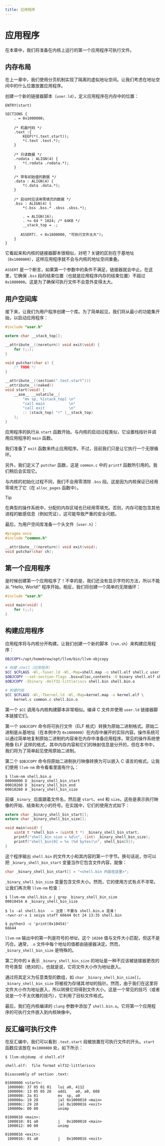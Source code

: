 ```yaml
---
title: 应用程序
---
```


# 应用程序

在本章中，我们将准备在内核上运行的第一个应用程序可执行文件。

## 内存布局

在上一章中，我们使用分页机制实现了隔离的虚拟地址空间。让我们考虑在地址空间中的什么位置放置应用程序。

创建一个新的链接器脚本（`user.ld`），定义应用程序在内存中的位置：

```ld [user.ld]
ENTRY(start)

SECTIONS {
    . = 0x1000000;

    /* 机器代码 */
    .text :{
        KEEP(*(.text.start));
        *(.text .text.*);
    }

    /* 只读数据 */
    .rodata : ALIGN(4) {
        *(.rodata .rodata.*);
    }

    /* 带有初始值的数据 */
    .data : ALIGN(4) {
        *(.data .data.*);
    }

    /* 启动时应该用零填充的数据 */
    .bss : ALIGN(4) {
        *(.bss .bss.* .sbss .sbss.*);

        . = ALIGN(16);
        . += 64 * 1024; /* 64KB */
        __stack_top = .;

       ASSERT(. < 0x1800000, "可执行文件太大");
    }
}
```

它看起来和内核的链接器脚本很相似，对吧？关键的区别在于基地址（`0x1000000`），这样应用程序就不会与内核的地址空间重叠。

`ASSERT` 是一个断言，如果第一个参数中的条件不满足，链接器就会中止。在这里，它确保 `.bss` 段的结束位置（也就是应用程序内存的结束位置）不超过 `0x1800000`。这是为了确保可执行文件不会意外变得太大。

## 用户空间库

接下来，让我们为用户程序创建一个库。为了简单起见，我们将从最小的功能集开始，以启动应用程序：

```c [user.c]
#include "user.h"

extern char __stack_top[];

__attribute__((noreturn)) void exit(void) {
    for (;;);
}

void putchar(char c) {
    /* TODO */
}

__attribute__((section(".text.start")))
__attribute__((naked))
void start(void) {
    __asm__ __volatile__(
        "mv sp, %[stack_top] \n"
        "call main           \n"
        "call exit           \n"
        :: [stack_top] "r" (__stack_top)
    );
}
```

应用程序的执行从 `start` 函数开始。与内核的启动过程类似，它设置栈指针并调用应用程序的 `main` 函数。

我们准备了 `exit` 函数来终止应用程序。不过，目前我们只是让它执行一个无限循环。

另外，我们定义了 `putchar` 函数，这是 `common.c` 中的 `printf` 函数所引用的。我们稍后会实现它。

与内核的初始化过程不同，我们不会用零清除 `.bss` 段。这是因为内核保证已经用零填充了它（在 `alloc_pages` 函数中）。

> [!TIP]
>
> 在典型的操作系统中，分配的内存区域也已经用零填充。否则，内存可能包含其他进程的敏感信息（例如凭证），这可能导致严重的安全问题。

最后，为用户空间库准备一个头文件（`user.h`）：

```c [user.h]
#pragma once
#include "common.h"

__attribute__((noreturn)) void exit(void);
void putchar(char ch);
```

## 第一个应用程序

是时候创建第一个应用程序了！不幸的是，我们还没有显示字符的方法，所以不能从 "Hello, World!" 程序开始。相反，我们将创建一个简单的无限循环：

```c [shell.c]
#include "user.h"

void main(void) {
    for (;;);
}
```

## 构建应用程序

应用程序将与内核分开构建。让我们创建一个新的脚本（`run.sh`）来构建应用程序：

```bash [run.sh] {1,3-6,10}
OBJCOPY=/opt/homebrew/opt/llvm/bin/llvm-objcopy

# 构建 shell（应用程序）
$CC $CFLAGS -Wl,-Tuser.ld -Wl,-Map=shell.map -o shell.elf shell.c user.c common.c
$OBJCOPY --set-section-flags .bss=alloc,contents -O binary shell.elf shell.bin
$OBJCOPY -Ibinary -Oelf32-littleriscv shell.bin shell.bin.o

# 构建内核
$CC $CFLAGS -Wl,-Tkernel.ld -Wl,-Map=kernel.map -o kernel.elf \
    kernel.c common.c shell.bin.o
```

第一个 `$CC` 调用与内核构建脚本非常相似。编译 C 文件并使用 `user.ld` 链接器脚本链接它们。

第一个 `$OBJCOPY` 命令将可执行文件（ELF 格式）转换为原始二进制格式。原始二进制是从基地址（在本例中为 `0x1000000`）在内存中展开的实际内容。操作系统可以通过简单地复制原始二进制的内容来在内存中准备应用程序。常见的操作系统使用像 ELF 这样的格式，其中内存内容和它们的映射信息是分开的，但在本书中，我们将为了简单起见使用原始二进制。

第二个 `$OBJCOPY` 命令将原始二进制执行映像转换为可以嵌入 C 语言的格式。让我们使用 `llvm-nm` 命令看看里面有什么：

```
$ llvm-nm shell.bin.o
00000000 D _binary_shell_bin_start
00010260 D _binary_shell_bin_end
00010260 A _binary_shell_bin_size
```

前缀 `_binary_` 后面跟着文件名，然后是 `start`、`end` 和 `size`。这些是表示执行映像的开始、结束和大小的符号。在实践中，它们的使用方式如下：

```c
extern char _binary_shell_bin_start[];
extern char _binary_shell_bin_size[];

void main(void) {
    uint8_t *shell_bin = (uint8_t *) _binary_shell_bin_start;
    printf("shell_bin size = %d\n", (int) _binary_shell_bin_size);
    printf("shell_bin[0] = %x (%d bytes)\n", shell_bin[0]);
}
```

这个程序输出 `shell.bin` 的文件大小和其内容的第一个字节。换句话说，你可以把 `_binary_shell_bin_start` 变量当作它包含文件内容，就像：

```c
char _binary_shell_bin_start[] = "<shell.bin 内容在这里>";
```

`_binary_shell_bin_size` 变量包含文件大小。然而，它的使用方式有点不寻常。让我们再次用 `llvm-nm` 检查：

```
$ llvm-nm shell.bin.o | grep _binary_shell_bin_size
00010454 A _binary_shell_bin_size

$ ls -al shell.bin   ← 注意：不要与 shell.bin.o 混淆！
-rwxr-xr-x 1 seiya staff 66644 Oct 24 13:35 shell.bin

$ python3 -c 'print(0x10454)'
66644
```

`llvm-nm` 输出中的第一列是符号的*地址*。这个 `10260` 值与文件大小匹配，但这不是巧合。通常，`.o` 文件中每个地址的值都由链接器决定。然而，`_binary_shell_bin_size` 是特殊的。

第二列中的 `A` 表示 `_binary_shell_bin_size` 的地址是一种不应该被链接器更改的符号类型（绝对的）。也就是说，它将文件大小作为地址嵌入。

通过将其定义为任意类型的数组，如 `char _binary_shell_bin_size[]`，`_binary_shell_bin_size` 将被视为存储其*地址*的指针。然而，由于我们在这里将文件大小作为地址嵌入，所以转换它将得到文件大小。这是一个常见的技巧（或者说是一个不太优雅的技巧），它利用了目标文件格式。

最后，我们在内核编译的 `clang` 参数中添加了 `shell.bin.o`。它将第一个应用程序的可执行文件嵌入到内核映像中。

## 反汇编可执行文件

在反汇编中，我们可以看到 `.text.start` 段被放置在可执行文件的开头。`start` 函数应该放在 `0x1000000` 处，如下所示：

```
$ llvm-objdump -d shell.elf

shell.elf:	file format elf32-littleriscv

Disassembly of section .text:

01000000 <start>:
 1000000: 37 05 01 01  	lui	a0, 4112
 1000004: 13 05 05 26  	addi	a0, a0, 608
 1000008: 2a 81        	mv	sp, a0
 100000a: 19 20        	jal	0x1000010 <main>
 100000c: 29 20        	jal	0x1000016 <exit>
 100000e: 00 00        	unimp

01000010 <main>:
 1000010: 01 a0        	j	0x1000010 <main>
 1000012: 00 00        	unimp

01000016 <exit>:
 1000016: 01 a0        	j	0x1000016 <exit>
```
